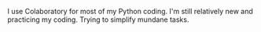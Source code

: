 I use Colaboratory for most of my Python coding. I'm still relatively new and practicing my coding. Trying to simplify mundane tasks.
